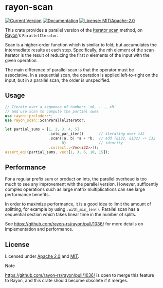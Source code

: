 # rayon-scan

[![Current Version](https://img.shields.io/crates/v/rayon-scan.svg)](https://crates.io/crates/rayon-scan)
[![Documentation](https://docs.rs/rayon-scan/badge.svg)](https://docs.rs/rayon-scan)
[![License: MIT/Apache-2.0](https://img.shields.io/crates/l/rayon-scan.svg)](#license)

This crate provides a parallel version of the [Iterator scan](https://doc.rust-lang.org/std/iter/trait.Iterator.html#method.scan) method, on [Rayon](https://github.com/rayon-rs/rayon)'s `ParallelIterator`. 

Scan is a higher-order function which is similar to fold, but accumulates the intermediate results at each step. Specifically, the *n*th element of the scan iterator is the result of reducing the first *n* elements of the input with the given operation.

The main difference of parallel scan is that the operator must be associative. In a sequential scan, the operation is applied left-to-right on the input, but in a parallel scan, the order is unspecified.

## Usage

```rust
// Iterate over a sequence of numbers `x0, ..., xN`
// and use scan to compute the partial sums
use rayon::prelude::*;
use rayon_scan::ScanParallelIterator;

let partial_sums = [1, 2, 3, 4, 5]
                    .into_par_iter()       // iterating over i32
                    .scan(|a, b| *a + *b,  // add (&i32, &i32) -> i32
                          0)               // identity
                    .collect::<Vec<i32>>();
assert_eq!(partial_sums, vec![1, 3, 6, 10, 15]);
```

## Performance

For a regular prefix sum or product on ints, the parallel overhead is too much to see any improvement with the parallel version. However, sufficently complex operations such as large matrix multiplications can see large performance benefits. 

In order to maximize performance, it is a good idea to limit the amount of splitting, for example by using `.with_min_len()`. Parallel scan has a sequential section which takes linear time in the number of splits.

See https://github.com/rayon-rs/rayon/pull/1036/ for more details on implementation and performance.

## License

Licensed under [Apache 2.0](LICENSE-APACHE) and [MIT](LICENSE-MIT).

> [!NOTE]
> https://github.com/rayon-rs/rayon/pull/1036/ is open to merge this feature to Rayon, and this crate should become obsolete if it merges.